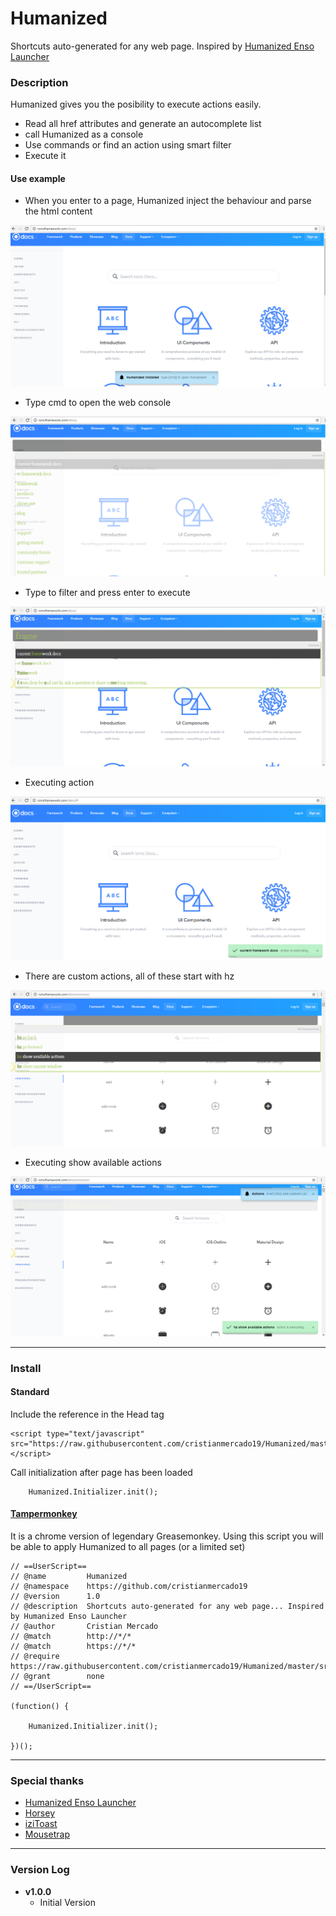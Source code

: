 # Humanized
Shortcuts auto-generated for any web page.
Inspired by [Humanized Enso Launcher](https://github.com/GChristensen/enso-portable)

### Description

Humanized gives you the posibility to execute actions easily.
- Read all href attributes and generate an autocomplete list
- call Humanized as a console
- Use commands or find an action using smart filter
- Execute it

#### Use example
- When you enter to a page, Humanized inject the behaviour and parse the html content
<img src="https://github.com/cristianmercado19/Humanized/blob/master/Screenshots/Humanized01.png?raw=true" />

- Type cmd to open the web console
<img src="https://github.com/cristianmercado19/Humanized/blob/master/Screenshots/Humanized02.png?raw=true" />

- Type to filter and press enter to execute
<img src="https://github.com/cristianmercado19/Humanized/blob/master/Screenshots/Humanized03.png?raw=true" />

- Executing action
<img src="https://github.com/cristianmercado19/Humanized/blob/master/Screenshots/Humanized04.png?raw=true" />

- There are custom actions, all of these start with hz
<img src="https://github.com/cristianmercado19/Humanized/blob/master/Screenshots/Humanized05.png?raw=true" />

- Executing show available actions
<img src="https://github.com/cristianmercado19/Humanized/blob/master/Screenshots/Humanized06.png?raw=true" />


___
### Install

#### Standard
Include the reference in the Head tag

```
<script type="text/javascript" src="https://raw.githubusercontent.com/cristianmercado19/Humanized/master/src/Humanized.js"></script>
```

Call initialization after page has been loaded

```
    Humanized.Initializer.init();
```


#### [Tampermonkey](http://tampermonkey.net/)
It is a chrome version of legendary Greasemonkey.
Using this script you will be able to apply Humanized to all pages (or a limited set)

```
// ==UserScript==
// @name         Humanized
// @namespace    https://github.com/cristianmercado19
// @version      1.0
// @description  Shortcuts auto-generated for any web page... Inspired by Humanized Enso Launcher
// @author       Cristian Mercado
// @match        http://*/*
// @match        https://*/*
// @require      https://raw.githubusercontent.com/cristianmercado19/Humanized/master/src/Humanized.js
// @grant        none
// ==/UserScript==

(function() {
   
    Humanized.Initializer.init();

})();
```


___
### Special thanks
- [Humanized Enso Launcher](https://github.com/GChristensen/enso-portable)
- [Horsey](https://github.com/bevacqua/horsey)
- [iziToast](https://github.com/dolce/iziToast)
- [Mousetrap](https://github.com/ccampbell/mousetrap)

___
### Version Log

- **v1.0.0**
  - Initial Version
